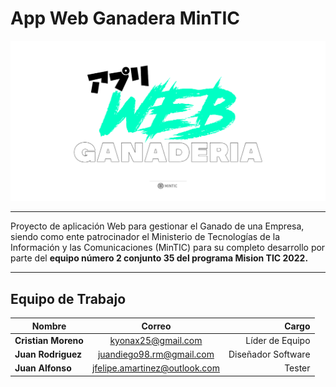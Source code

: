# App Web Ganadera MinTIC

<p align="center">
  <img src="https://github.com/Kyonax/app-web-ganadera/blob/main/src/Images/Image_GitHub_App_Web.png">
    <br>    
</p>

---

Proyecto de aplicación Web para gestionar el Ganado de una Empresa, siendo como ente patrocinador el Ministerio de Tecnologías de la Información y las Comunicaciones (MinTIC) para
su completo desarrollo por parte del **equipo número 2 conjunto 35 del programa Mision TIC 2022.**


---
## Equipo de Trabajo

| Nombre              |            Correo             |              Cargo |
| ------------------- | :---------------------------: | -----------------: |
| **Cristian Moreno** |      kyonax25@gmail.com       |    Líder de Equipo |
| **Juan Rodriguez**  |   juandiego98.rm@gmail.com    | Diseñador Software |
| **Juan Alfonso**    | jfelipe.amartinez@outlook.com |             Tester |
